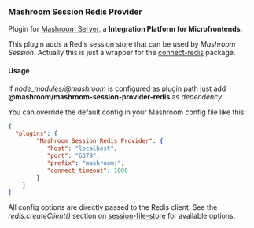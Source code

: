 
### Mashroom Session Redis Provider

Plugin for [Mashroom Server](https://www.mashroom-server.com), a **Integration Platform for Microfrontends**. 

This plugin adds a Redis session store that can be used by _Mashroom Session_.
Actually this is just a wrapper for the [connect-redis](https://github.com/tj/connect-redis) package.

#### Usage

If *node_modules/@mashroom* is configured as plugin path just add **@mashroom/mashroom-session-provider-redis** as *dependency*.

You can override the default config in your Mashroom config file like this:

```json
{
  "plugins": {
        "Mashroom Session Redis Provider": {
           "host": "localhost",
           "port": "6379",
           "prefix": "mashroom:",
           "connect_timeout": 1000
        }
    }
}
```

All config options are directly passed to the Redis client. 
See the _redis.createClient()_ section on [session-file-store](https://github.com/NodeRedis/node_redis) for available options.


